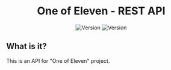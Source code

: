 <div align="center">

# One of Eleven - REST API
![Version](https://img.shields.io/badge/fuck%20given%20about%20cezik's%20input-0-%23ffc0cb)
![Version](https://img.shields.io/badge/version-v0.0.1-brightgreen)

</div>

## What is it?
This is an API for "One of Eleven" project.